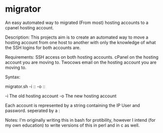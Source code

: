 # migrator
An easy automated way to migrated (From most) hosting accounts to a cpanel hosting account. 

Description:
This projects aim is to create an automated way to move a hosting account from one host to another with only the knowledge of what the SSH logins for both accounts are. 

Requirements:
SSH access on both hosting accounts.
cPanel on the hosting account you are moving to.
Twocows email on the hosting account you are moving to.


Syntax:

migrator.sh -i <IP Address>:<Username>:<Password> -o <IP Address>:<Username>:<Password>

-i    The old hosting account
-o    The new hosting account

Each account is represented by a string containing the IP User and password. seperated by a : 


Notes:
I'm originally writing this in bash for protibility, however I intend (for my own education) to write versions of this in perl and in c as well. 
